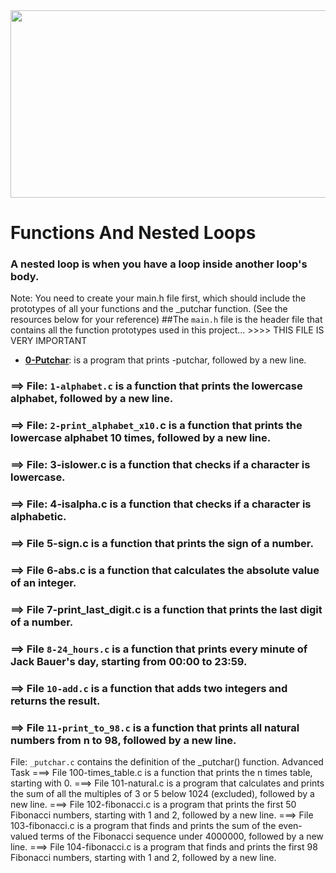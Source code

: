 <img src="https://github.com/Nureex/Files/blob/master/Photos/Loops.gif" width="550" height="300">

# Functions And Nested Loops
### A nested loop is when you have a loop inside another loop's body.

Note: You need to create your main.h file first, which should include the prototypes of all your functions and the _putchar function. (See the resources below for your reference)
##The `main.h` file is the header file that contains all the function prototypes used in this project... >>>> THIS FILE IS VERY IMPORTANT
- [**0-Putchar**](0-putchar.c): is a program that prints -putchar, followed by a new line.
### ==> File: `1-alphabet.c` is a function that prints the lowercase alphabet, followed by a new line.
### ==> File: `2-print_alphabet_x10.`c is a function that prints the lowercase alphabet 10 times, followed by a new line.
### ==> File: 3-islower.c is a function that checks if a character is lowercase.
### ==> File: 4-isalpha.c is a function that checks if a character is alphabetic.
### ==> File 5-sign.c is a function that prints the sign of a number.
### ==> File 6-abs.c is a function that calculates the absolute value of an integer.
### ==> File 7-print_last_digit.c is a function that prints the last digit of a number.
### ==> File `8-24_hours.c` is a function that prints every minute of Jack Bauer's day, starting from 00:00 to 23:59.
### ==> File `10-add.c` is a function that adds two integers and returns the result.
### ==> File `11-print_to_98.c` is a function that prints all natural numbers from n to 98, followed by a new line.
File: `_putchar.c` contains the definition of the _putchar() function.
Advanced Task
===> File 100-times_table.c is a function that prints the n times table, starting with 0.
===> File 101-natural.c is a program that calculates and prints the sum of all the multiples of 3 or 5 below 1024 (excluded), followed by a new line.
===> File 102-fibonacci.c is a program that prints the first 50 Fibonacci numbers, starting with 1 and 2, followed by a new line.
===> File 103-fibonacci.c is a program that finds and prints the sum of the even-valued terms of the Fibonacci sequence under 4000000, followed by a new line.
===> File 104-fibonacci.c is a program that finds and prints the first 98 Fibonacci numbers, starting with 1 and 2, followed by a new line.
